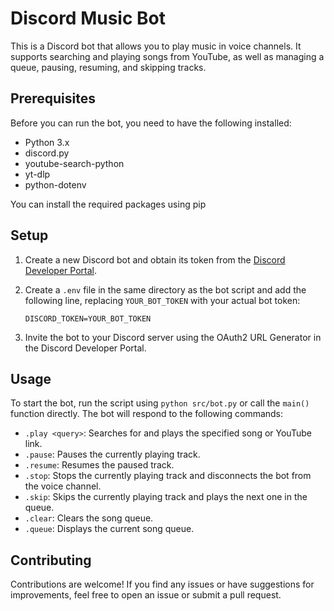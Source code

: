 # Discord Music Bot

This is a Discord bot that allows you to play music in voice channels. It supports searching and playing songs from YouTube, as well as managing a queue, pausing, resuming, and skipping tracks.

## Prerequisites

Before you can run the bot, you need to have the following installed:

- Python 3.x
- discord.py
- youtube-search-python
- yt-dlp
- python-dotenv

You can install the required packages using pip

## Setup

1. Create a new Discord bot and obtain its token from the [Discord Developer Portal](https://discord.com/developers/applications).
2. Create a `.env` file in the same directory as the bot script and add the following line, replacing `YOUR_BOT_TOKEN` with your actual bot token:

   ```
   DISCORD_TOKEN=YOUR_BOT_TOKEN
   ```
3. Invite the bot to your Discord server using the OAuth2 URL Generator in the Discord Developer Portal.

## Usage

To start the bot, run the script using `python src/bot.py` or call the `main()` function directly. The bot will respond to the following commands:

- `.play <query>`: Searches for and plays the specified song or YouTube link.
- `.pause`: Pauses the currently playing track.
- `.resume`: Resumes the paused track.
- `.stop`: Stops the currently playing track and disconnects the bot from the voice channel.
- `.skip`: Skips the currently playing track and plays the next one in the queue.
- `.clear`: Clears the song queue.
- `.queue`: Displays the current song queue.

## Contributing

Contributions are welcome! If you find any issues or have suggestions for improvements, feel free to open an issue or submit a pull request.
